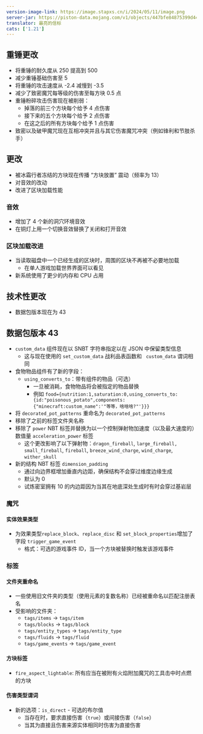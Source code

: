 ```yaml
---
version-image-link: https://image.stapxs.cn/i/2024/05/11/image.png
server-jar: https://piston-data.mojang.com/v1/objects/447bfe84875399d44d383de7f534e1cc10bae9a5/server.jar
translator: 最亮的信标
cats: ['1.21']
---
```

## 重锤更改
* 将重锤的耐久度从 250 提高到 500
* 减少重锤基础伤害至 5
* 将重锤的攻击速度从 -2.4 减慢到 -3.5
* 减少了致密魔咒每等级的伤害至每方块 0.5 点
* 重锤粉碎攻击伤害现在被削弱：
    * 掉落的前三个方块每个给予 4 点伤害
    * 接下来的五个方块每个给予 2 点伤害
    * 在这之后的所有方块每个给予 1 点伤害
* 致密以及破甲魔咒现在互相冲突并且与其它伤害魔咒冲突（例如锋利和节肢杀手）

## 更改
* 被冰霜行者冻结的方块现在传播 “方块放置” 震动（频率为 13）
* 对音效的改动
* 改进了区块加载性能

### 音效
* 增加了 4 个新的洞穴环境音效
* 在铜灯上用一个切换音效替换了关闭和打开音效

### 区块加载改进
* 当读取磁盘中一个已经生成的区块时，周围的区块不再被不必要地加载
    * 在单人游戏加载世界界面可以看见
* 新系统使用了更少的内存和 CPU 占用

## 技术性更改
* 数据包版本现在为 43

## 数据包版本 43
* `custom_data` 组件现在以 SNBT 字符串指定以在 JSON 中保留类型信息
    * 这与现在使用的 `set_custom_data` 战利品表函数和 ` custom_data` 谓词相同
* 食物物品组件有了新的字段：
    * `using_converts_to`：带有组件的物品（可选）
        * 一旦被消耗，食物物品将会被指定的物品替换
        * 例如 `food={nutrition:1,saturation:0,using_converts_to:{id:"poisonous_potato",components:{"minecraft:custom_name":'"等等，啥啥啥?"'}}}`
* 将 `decorated_pot_patterns` 重命名为 `decorated_pot_patterns`
* 移除了之前的标签文件夹名称
* 移除了 `power` NBT 标签并替换为以一个控制弹射物加速度（以及最大速度的）数值量 `acceleration_power` 标签
    * 这个更改影响了以下弹射物：`dragon_fireball`, `large_fireball, small_fireball`, `fireball`, `breeze_wind_charge`, `wind_charge`, `wither_skull`
* 新的结构 NBT 标签 `dimension_padding`
    * 通过向边界框增加垂直内边距，确保结构不会穿过维度边缘生成
    * 默认为 0
    * 试炼密室拥有 10 的内边距因为当其在地底深处生成时有时会穿过基岩层

### 魔咒
#### 实体效果类型
* 为效果类型`replace_block`、`replace_disc` 和 `set_block_properties`增加了字段 `trigger_game_event`
    * 格式：可选的游戏事件 ID，当一个方块被替换时触发该游戏事件

### 标签
#### 文件夹重命名
* 一些使用旧文件夹的类型（使用元素的复数名称）已经被重命名以匹配注册表名
* 受影响的文件夹：
    * `tags/items` -> `tags/item`
    * `tags/blocks` -> `tags/block`
    * `tags/entity_types` -> `tags/entity_type`
    * `tags/fluids` -> `tags/fluid`
    * `tags/game_events` -> `tags/game_event`

#### 方块标签
* `fire_aspect_lightable`: 所有应当在被附有火焰附加魔咒的工具击中时点燃的方块

#### 伤害类型谓词
* 新的选项：`is_direct` - 可选的布尔值
    * 当存在时，要求直接伤害（`true`）或间接伤害（`false`）
    * 当其为直接且伤害来源实体相同时伤害为直接伤害